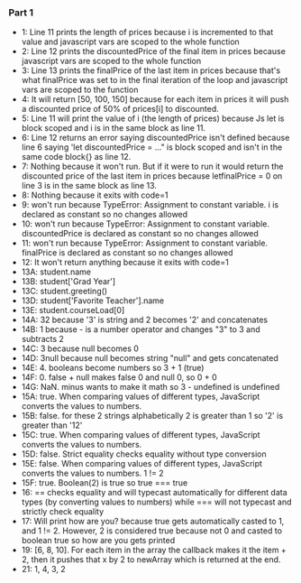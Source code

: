 ### Part 1
* 1: Line 11 prints the length of prices because i is incremented to that value and javascript vars are scoped to the whole function
* 2: Line 12 prints the discountedPrice of the final item in prices because javascript vars are scoped to the whole function 
* 3: Line 13 prints the finalPrice of the last item in prices because that's what finalPrice was set to in the final iteration of the loop and javascript vars are scoped to the function
* 4: It will return [50, 100, 150] because for each item in prices it will push a discounted price of 50% of prices[i] to discounted.  
* 5: Line 11 will print the value of i (the length of prices) because Js let is block scoped and i is in the same block as line 11.
* 6: Line 12 returns an error saying discountedPrice isn't defined because line 6 saying 'let discountedPrice = ..." is block scoped and isn't in the same code block{} as line 12.
* 7: Nothing because it won't run. But if it were to run it would return the discounted price of the last item in prices because letfinalPrice = 0 on line 3 is in the same block as line 13.
* 8: Nothing because it exits with code=1
* 9: won't run because TypeError: Assignment to constant variable. i is declared as constant so no changes allowed
* 10: won't run because TypeError: Assignment to constant variable. discountedPrice is declared as constant so no changes allowed
* 11: won't run because TypeError: Assignment to constant variable. finalPrice is declared as constant so no changes allowed
* 12: It won't return anything because it exits with code=1
* 13A: student.name
* 13B: student['Grad Year']
* 13C: student.greeting()
* 13D: student['Favorite Teacher'].name
* 13E: student.courseLoad[0]
* 14A: 32 because '3' is string and 2 becomes '2' and concatenates
* 14B: 1 because - is a number operator and changes "3" to 3 and subtracts 2
* 14C: 3 because null becomes 0
* 14D: 3null because null becomes string "null" and gets concatenated
* 14E: 4. booleans become numbers so 3 + 1 (true)
* 14F: 0. false + null makes false 0 and null 0, so 0 + 0
* 14G: NaN. minus wants to make it math so 3 - undefined is undefined
* 15A: true. When comparing values of different types, JavaScript converts the values to numbers.
* 15B: false. for these 2 strings alphabetically 2 is greater than 1 so '2' is greater than '12'
* 15C: true. When comparing values of different types, JavaScript converts the values to numbers.
* 15D: false. Strict equality checks equality without type conversion
* 15E: false. When comparing values of different types, JavaScript converts the values to numbers. 1 != 2
* 15F: true. Boolean(2) is true so true === true
* 16: == checks equality and will typecast automatically for different data types (by converting values to numbers) while === will not typecast and strictly check equality
* 17: Will print how are you? because true gets automatically casted to 1, and 1 != 2. However, 2 is considered true because not 0 and casted to boolean true so how are you gets printed
* 19: [6, 8, 10]. For each item in the array the callback makes it the item + 2, then it pushes that x by 2 to newArray which is returned at the end. 
* 21: 1, 4, 3, 2